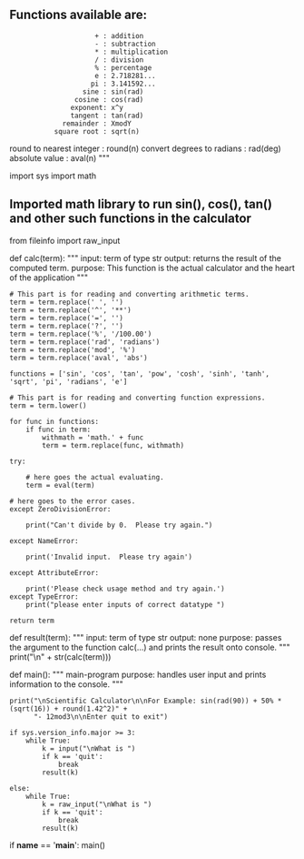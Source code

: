 Functions available are:
--------------------------------------------
                         + : addition
                         - : subtraction
                         * : multiplication
                         / : division
                         % : percentage
                         e : 2.718281...
                        pi : 3.141592... 
                      sine : sin(rad)
                    cosine : cos(rad)
                   exponent: x^y
                   tangent : tan(rad)
                 remainder : XmodY
               square root : sqrt(n)
  round to nearest integer : round(n)
convert degrees to radians : rad(deg)
absolute value             : aval(n)
"""

import sys
import math
## Imported math library to run sin(), cos(), tan() and other such functions in the calculator 

from fileinfo import raw_input


def calc(term):
    """
        input: term of type str
        output: returns the result of the computed term.
        purpose: This function is the actual calculator and the heart of the application
    """

    # This part is for reading and converting arithmetic terms.
    term = term.replace(' ', '')
    term = term.replace('^', '**')
    term = term.replace('=', '')
    term = term.replace('?', '')
    term = term.replace('%', '/100.00')
    term = term.replace('rad', 'radians')
    term = term.replace('mod', '%')
    term = term.replace('aval', 'abs')
    
    functions = ['sin', 'cos', 'tan', 'pow', 'cosh', 'sinh', 'tanh', 'sqrt', 'pi', 'radians', 'e']

    # This part is for reading and converting function expressions.
    term = term.lower()

    for func in functions:
        if func in term:
            withmath = 'math.' + func
            term = term.replace(func, withmath)

    try:

        # here goes the actual evaluating.
        term = eval(term)

    # here goes to the error cases.
    except ZeroDivisionError:

        print("Can't divide by 0.  Please try again.")

    except NameError:

        print('Invalid input.  Please try again')

    except AttributeError:

        print('Please check usage method and try again.')
    except TypeError:
        print("please enter inputs of correct datatype ")

    return term


def result(term):
    """
        input:  term of type str
        output: none
        purpose: passes the argument to the function calc(...) and 
                prints the result onto console.
    """
    print("\n" + str(calc(term)))


def main():
    """
        main-program
        purpose: handles user input and prints 
                 information to the console.
    """

    print("\nScientific Calculator\n\nFor Example: sin(rad(90)) + 50% * (sqrt(16)) + round(1.42^2)" +
          "- 12mod3\n\nEnter quit to exit")

    if sys.version_info.major >= 3:
        while True:
            k = input("\nWhat is ")
            if k == 'quit':
                break
            result(k)

    else:
        while True:
            k = raw_input("\nWhat is ")
            if k == 'quit':
                break
            result(k)


if __name__ == '__main__':
    main()

